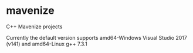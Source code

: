 # mavenize
C++ Mavenize projects

Currently the default version supports amd64-Windows Visual Studio 2017 (v141) and amd64-Linux g++ 7.3.1
